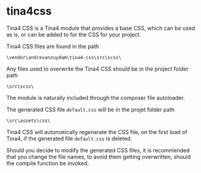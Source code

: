 # tina4css

Tina4 CSS is a Tina4 module that provides a base CSS, which can be used as is, or can be added to for the CSS for your project.

Tina4 CSS files are found in the path

```\vendor\andrevanzuydam\tina4-css\src\scss\```

Any files used to overwrite the Tina4 CSS should be in the project folder path

```\src\scss\```

The module is naturally included through the composer file autoloader.

The generated CSS file ```default.css``` will be in the projet folder path

```\src\assets\css\```

Tina4 CSS will automatically regenerate the CSS file, on the first load of Tina4, if the generated file ```default.css``` is deleted.  

Should you decide to modify the generated CSS files, it is recommended that you change the file names, to avoid them getting overwritten, should the compile function be invoked.